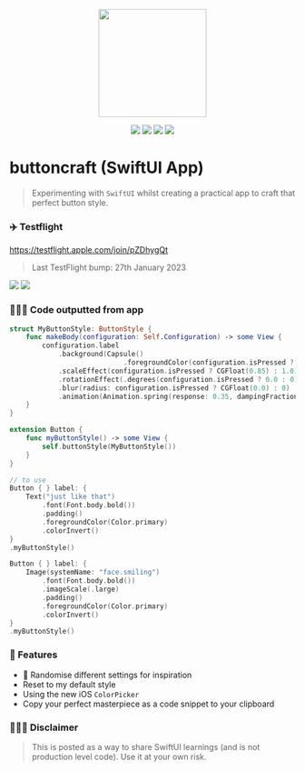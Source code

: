<p align="center"><img src="images/taphere.gif" width="190"></p>

<p align="center">
    <img src="https://img.shields.io/badge/iOS-14.0+-blue.svg" />
    <img src="https://img.shields.io/badge/Xcode-13.0+-brightgreen.svg" />
    <img src="https://img.shields.io/badge/Swift-5.5-orange.svg" />
    <img src="https://img.shields.io/badge/SwiftUI-3.0-red.svg" />
</p>

# buttoncraft (SwiftUI App)
> Experimenting with `SwiftUI` whilst creating a practical app to craft that perfect button style.

### ✈️ Testflight

https://testflight.apple.com/join/pZDhygQt

> Last TestFlight bump: 27th January 2023

<img src="images/demo.gif"> <img src="images/copycode.gif">

### 👨🏻‍💻 Code outputted from app

```Swift
struct MyButtonStyle: ButtonStyle {
    func makeBody(configuration: Self.Configuration) -> some View {
        configuration.label
            .background(Capsule()
                            .foregroundColor(configuration.isPressed ? Color.primary.opacity(0.75) : Color.primary))
            .scaleEffect(configuration.isPressed ? CGFloat(0.85) : 1.0)
            .rotationEffect(.degrees(configuration.isPressed ? 0.0 : 0))
            .blur(radius: configuration.isPressed ? CGFloat(0.0) : 0)
            .animation(Animation.spring(response: 0.35, dampingFraction: 0.35, blendDuration: 1), value: configuration.isPressed)
    }
}

extension Button {
    func myButtonStyle() -> some View {
        self.buttonStyle(MyButtonStyle())
    }
}

// to use
Button { } label: {
    Text("just like that")
        .font(Font.body.bold())
        .padding()
        .foregroundColor(Color.primary)
        .colorInvert()
}
.myButtonStyle()

Button { } label: {
    Image(systemName: "face.smiling")
        .font(Font.body.bold())
        .imageScale(.large)
        .padding()
        .foregroundColor(Color.primary)
        .colorInvert()
}
.myButtonStyle()

```

### 🧐 Features

- 🔀 Randomise different settings for inspiration
- Reset to my default style
- Using the new iOS `ColorPicker`
- Copy your perfect masterpiece as a code snippet to your clipboard

### 👨🏻‍⚖️ Disclaimer

> This is posted as a way to share SwiftUI learnings (and is not production level code). Use it at your own risk.
